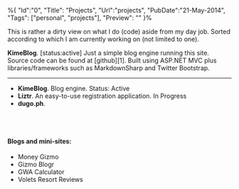 ﻿%{
    "Id":"0",
	"Title": "Projects",
    "Url":"projects",
    "PubDate":"21-May-2014",
	"Tags": ["personal", "projects"],
	"Preview": ""
}%

This is rather a dirty view on what I do (code) aside from my day job. Sorted according to which I am currently working on (not limited to one).


<p>
	<b>KimeBlog</b>. [status:active] Just a simple blog engine running this site. Source code can be found at [github][1]. Built using ASP.NET MVC plus libraries/frameworks such as MarkdownSharp and Twitter Bootstrap.
</p>
<hr/>
<p>
	 
</p>


- <b>KimeBlog</b>. Blog engine. <span class="label label-success">Status: Active</span>
- <b>Liztr</b>. An easy-to-use registration application.  <span class="label label-default">In Progress</span>
- <b>dugo.ph</b>.

 
<br/><br/>
#### Blogs and mini-sites:
- Money Gizmo
- Gizmo Blogr
- GWA Calculator
- Volets Resort Reviews


[1]:https://github.com/kimerran/kimerran-blog